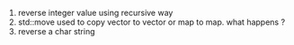 1) reverse integer value using recursive way
2) std::move used to copy vector to vector or map to map. what happens ?
3) reverse a char string


